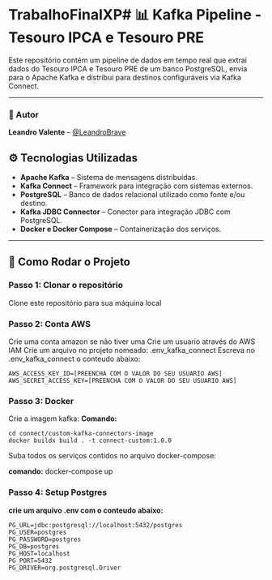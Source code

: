 # TrabalhoFinalXP# 📊 Kafka Pipeline - Tesouro IPCA e Tesouro PRE

Este repositório contém um pipeline de dados em tempo real que extrai dados do Tesouro IPCA e Tesouro PRE de um banco PostgreSQL, envia para o Apache Kafka e distribui para destinos configuráveis via Kafka Connect.

---

### 👤 Autor

**Leandro Valente** – [@LeandroBrave](https://github.com/LeandroBrave)


## ⚙️ Tecnologias Utilizadas

- **Apache Kafka** – Sistema de mensagens distribuídas.
- **Kafka Connect** – Framework para integração com sistemas externos.
- **PostgreSQL** – Banco de dados relacional utilizado como fonte e/ou destino.
- **Kafka JDBC Connector** – Conector para integração JDBC com PostgreSQL.
- **Docker e Docker Compose** – Containerização dos serviços.

---

## 🚀 Como Rodar o Projeto

### Passo 1: Clonar o repositório

Clone este repositório para sua máquina local

### Passo 2: Conta AWS

Crie uma conta amazon se não tiver uma
Crie um usuario através do AWS IAM
Crie um arquivo no projeto nomeado: .env_kafka_connect
Escreva no .env_kafka_connect o conteudo abaixo:
    
    AWS_ACCESS_KEY_ID=[PREENCHA COM O VALOR DO SEU USUARIO AWS]
    AWS_SECRET_ACCESS_KEY=[PREENCHA COM O VALOR DO SEU USUARIO AWS]

### Passo 3: Docker
Crie a imagem kafka:
**Comando:**

    cd connect/custom-kafka-connectors-image
    docker buildx build . -t connect-custom:1.0.0

Suba todos os serviços contidos no arquivo docker-compose:

**comando:** docker-compose up

### Passo 4: Setup Postgres

**crie um arquivo .env com o conteudo abaixo:**

    PG_URL=jdbc:postgresql://localhost:5432/postgres
    PG_USER=postgres
    PG_PASSWORD=postgres
    PG_DB=postgres
    PG_HOST=localhost
    PG_PORT=5432
    PG_DRIVER=org.postgresql.Driver
